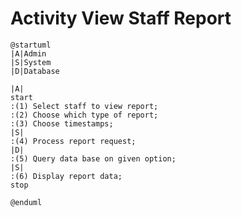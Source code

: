 # Activity View Staff Report

```plantuml
@startuml
|A|Admin
|S|System
|D|Database

|A|
start
:(1) Select staff to view report;
:(2) Choose which type of report;
:(3) Choose timestamps;
|S|
:(4) Process report request;
|D|
:(5) Query data base on given option;
|S|
:(6) Display report data;
stop

@enduml
```

<!-- diagram id="activity-manage-user-view-staff-report" -->